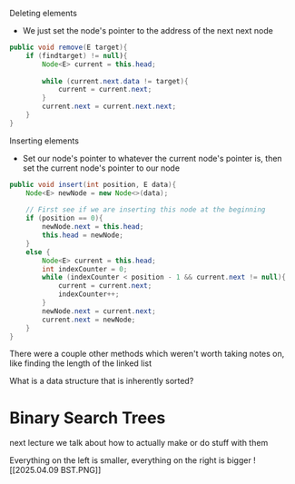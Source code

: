 Deleting elements
- We just set the node's pointer to the address of the next next node

```java
public void remove(E target){
	if (findtarget) != null){
		Node<E> current = this.head;
		
		while (current.next.data != target){
			current = current.next;
		}
		current.next = current.next.next;
	}
}
```

Inserting elements
- Set our node's pointer to whatever the current node's pointer is, then set the current node's pointer to our node

```java
public void insert(int position, E data){
	Node<E> newNode = new Node<>(data);
	
	// First see if we are inserting this node at the beginning
	if (position == 0){
		newNode.next = this.head;
		this.head = newNode;
	}
	else {
		Node<E> current = this.head;
		int indexCounter = 0;
		while (indexCounter < position - 1 && current.next != null){
			current = current.next;
			indexCounter++;
		}
		newNode.next = current.next;
		current.next = newNode;
	}
}
```

There were a couple other methods which weren't worth taking notes on, like finding the length of the linked list

What is a data structure that is inherently sorted?

# Binary Search Trees

next lecture we talk about how to actually make or do stuff with them

Everything on the left is smaller, everything on the right is bigger
![[2025.04.09 BST.PNG]]